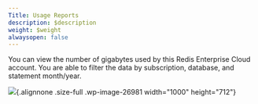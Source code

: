 ```yaml
---
Title: Usage Reports
description: $description
weight: $weight
alwaysopen: false
---
```

You can view the number of gigabytes used by this Redis Enterprise Cloud
account. You are able to filter the data by subscription, database, and
statement month/year.

![](/wp-content/uploads/2017/04/usage_report.png){.alignnone .size-full
.wp-image-26981 width="1000" height="712"}

